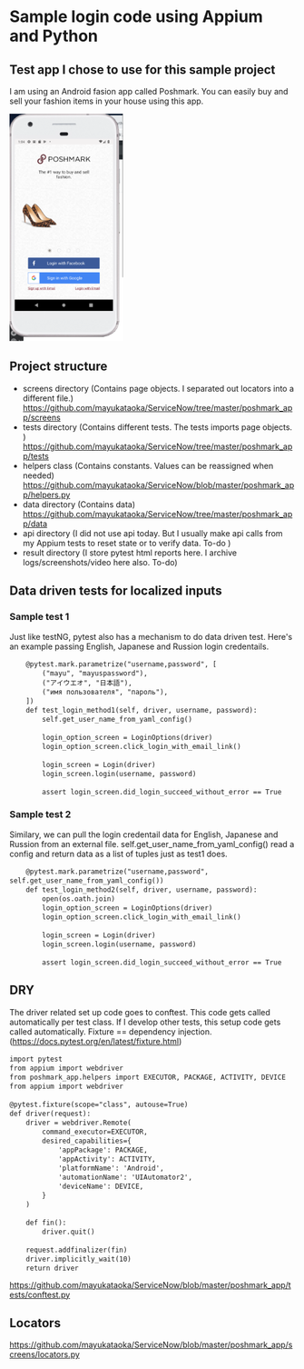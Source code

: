
# Sample login code using Appium and Python

## Test app I chose to use for this sample project
I am using an Android fasion app  called Poshmark.  You can easily buy and sell your fashion items in your house using this app. 


<img src="poshmark_app/poshm_login_1.png" width="200" height="400">

## Project structure 

-  screens directory (Contains page objects. I separated out locators into a different file.) https://github.com/mayukataoka/ServiceNow/tree/master/poshmark_app/screens
-  tests directory  (Contains different tests. The tests imports page objects. ) https://github.com/mayukataoka/ServiceNow/tree/master/poshmark_app/tests
-  helpers class (Contains constants.  Values can be reassigned when needed) https://github.com/mayukataoka/ServiceNow/blob/master/poshmark_app/helpers.py
-  data directory (Contains data) https://github.com/mayukataoka/ServiceNow/tree/master/poshmark_app/data
-  api directory (I did not use api today. But I usually make api calls from my Appium tests to reset state or to verify data. To-do )
-  result directory (I store pytest html reports here.  I archive logs/screenshots/video here also. To-do)


## Data driven tests for localized inputs

### Sample test 1

Just like testNG, pytest also has a mechanism to do data driven test. Here's an example passing English, Japanese and Russion login credentails. 

```
    @pytest.mark.parametrize("username,password", [
        ("mayu", "mayuspassword"),
        ("アイウエオ", "日本語"),
        ("имя пользователя", "пароль"),
    ])
    def test_login_method1(self, driver, username, password):
        self.get_user_name_from_yaml_config()

        login_option_screen = LoginOptions(driver)
        login_option_screen.click_login_with_email_link()

        login_screen = Login(driver)
        login_screen.login(username, password)

        assert login_screen.did_login_succeed_without_error == True
```

### Sample test 2

Similary, we can pull the login credentail data for English, Japanese and Russion from an external file. 
self.get_user_name_from_yaml_config() read a config and return data as a list of tuples just as test1 does.


```
    @pytest.mark.parametrize("username,password", self.get_user_name_from_yaml_config())
    def test_login_method2(self, driver, username, password):
        open(os.oath.join)
        login_option_screen = LoginOptions(driver)
        login_option_screen.click_login_with_email_link()

        login_screen = Login(driver)
        login_screen.login(username, password)

        assert login_screen.did_login_succeed_without_error == True
```
## DRY 

The driver related set up code goes to conftest.  This code gets called automatically per test class.  If I develop other tests, this setup code gets called automatically.    Fixture == dependency injection. (https://docs.pytest.org/en/latest/fixture.html)

```
import pytest
from appium import webdriver
from poshmark_app.helpers import EXECUTOR, PACKAGE, ACTIVITY, DEVICE
from appium import webdriver

@pytest.fixture(scope="class", autouse=True)
def driver(request):
    driver = webdriver.Remote(
        command_executor=EXECUTOR,
        desired_capabilities={
            'appPackage': PACKAGE,
            'appActivity': ACTIVITY,
            'platformName': 'Android',
            'automationName': 'UIAutomator2',
            'deviceName': DEVICE,
        }
    )

    def fin():
        driver.quit()

    request.addfinalizer(fin)
    driver.implicitly_wait(10)
    return driver
```
https://github.com/mayukataoka/ServiceNow/blob/master/poshmark_app/tests/conftest.py


## Locators
https://github.com/mayukataoka/ServiceNow/blob/master/poshmark_app/screens/locators.py

